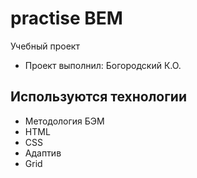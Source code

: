 # practise BEM

Учебный проект

- Проект выполнил: Богородский К.О.

## Используются технологии

- Методология БЭМ
- HTML
- CSS
- Адаптив
- Grid
